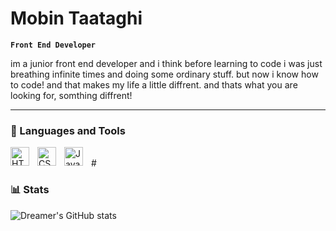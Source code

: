 # Mobin Taataghi

**`Front End Developer`**

im a junior front end developer and i think before learning to code i was just breathing infinite times and doing some ordinary stuff. but now i know how to code! and that makes my life a little diffrent. and thats what you are looking for, somthing diffrent!

<!-- <p align="left">
      <a href="https://github.com/Dreamer474747?tab=followers">
         <img alt="followers" title="Follow me on Github" src="https://custom-icon-badges.demolab.com/github/followers/Dreamer474747?color=236ad3&labelColor=1155ba&style=for-the-badge&logo=person-add&label=Follow&logoColor=white"/></a>
      <a href="https://github.com/Dreamer474747?tab=repositories&sort=stargazers">
         <img alt="total stars" title="Total stars on GitHub" src="https://custom-icon-badges.demolab.com/github/stars/Dreamer474747?color=55960c&style=for-the-badge&labelColor=488207&logo=star"/></a>
   </p> -->
   
---

### 🧰 Languages and Tools

<img align="left" alt="HTML" width="30px" style="padding-right:10px;" src="https://cdn.jsdelivr.net/gh/devicons/devicon/icons/html5/html5-plain.svg" />
<img align="left" alt="CSS" width="30px" style="padding-right:10px;" src="https://cdn.jsdelivr.net/gh/devicons/devicon/icons/css3/css3-plain.svg" />
<img align="left" alt="JavaScript" width="30px" style="padding-right:10px;" src="https://cdn.jsdelivr.net/gh/devicons/devicon/icons/javascript/javascript-plain.svg" />
<br />
#

### 📊 Stats

![Dreamer's GitHub stats](https://github-readme-stats.vercel.app/api?username=Dreamer474747&show_icons=true&theme=gruvbox)

#



















<!--
**Dreamer474747/Dreamer474747** is a ✨ _special_ ✨ repository because its `README.md` (this file) appears on your GitHub profile.

Here are some ideas to get you started:

- 🔭 I’m currently working on ...
- 🌱 I’m currently learning ...
- 👯 I’m looking to collaborate on ...
- 🤔 I’m looking for help with ...
- 💬 Ask me about ...
- 📫 How to reach me: ...
- 😄 Pronouns: ...
- ⚡ Fun fact: ...
-->
